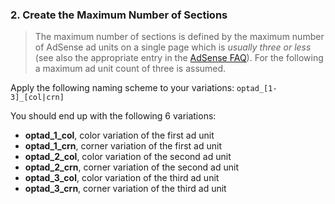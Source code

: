 ### 2. Create the Maximum Number of Sections

> The maximum number of sections is defined by the maximum number of AdSense ad units on a single page which is *usually three or less* (see also the appropriate entry in the [AdSense FAQ](http://www.google.com/adsense/support/bin/answer.py?answer=9735 "Google AdSense FAQ - How many Google ads can I display per page?")).
> For the following a maximum ad unit count of three is assumed.

Apply the following naming scheme to your variations: `optad_[1-3]_[col|crn]`

You should end up with the following 6 variations:

* **optad_1_col**, color variation of the first ad unit
* **optad_1_crn**, corner variation of the first ad unit
* **optad_2_col**, color variation of the second ad unit
* **optad_2_crn**, corner variation of the second ad unit
* **optad_3_col**, color variation of the third ad unit
* **optad_3_crn**, corner variation of the third ad unit
